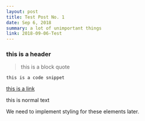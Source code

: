 ```yaml
---
layout: post
title: Test Post No. 1
date: Sep 6, 2018
summary: a lot of unimportant things
link: 2018-09-06-Test
---
```


### this is a header

> this is a block quote

```
this is a code snippet
```

[this is a link](#)

this is normal text

We need to implement styling for these elements later.
